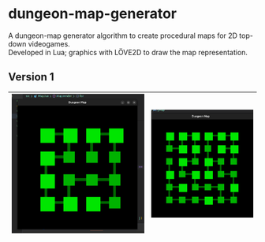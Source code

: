 # dungeon-map-generator
A dungeon-map generator algorithm to create procedural maps for 2D top-down videogames.  
Developed in Lua; graphics with LÖVE2D to draw the map representation.

## Version 1

| ![img](img/dungeon1.png) | ![img](img/dungeon2.png) |
| -- | -- |